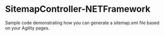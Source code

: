 # SitemapController-NETFramework
Sample code demonstrating how you can generate a sitemap.xml file based on your Agility pages.
